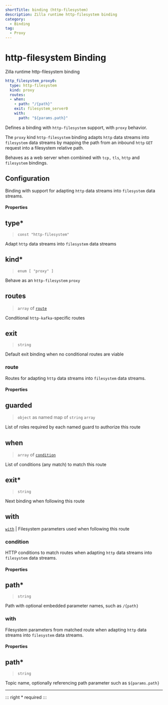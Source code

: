 ```yaml
---
shortTitle: binding (http-filesystem)
description: Zilla runtime http-filesystem binding
category:
  - Binding
tag:
  - Proxy
---
```


# http-filesystem Binding

Zilla runtime http-filesystem binding

```yaml {2}
http_filesystem_proxy0:
  type: http-filesystem
  kind: proxy
  routes:
  - when:
    - path: "/{path}"
    exit: filesystem_server0
    with:
      path: "${params.path}"
```

Defines a binding with `http-filesystem`  support, with `proxy` behavior.

The `proxy` kind `http-filesystem` binding adapts `http` data streams into `filesystem` data streams by mapping the path from an inbound `http` `GET` request into a filesystem relative path.

Behaves as a web server when combined with `tcp,` `tls`, `http` and `filesystem` bindings.

## Configuration

Binding with support for adapting `http` data streams into `filesystem` data streams.

#### Properties

## type\*

> `const "http-filesystem"`

 Adapt `http` data streams into `filesystem` data streams

## kind\*

> `enum [ "proxy" ]`

 Behave as an `http-filesystem` `proxy`

## routes

> `array` of [`route`](binding-http-filesystem.md#route)

 Conditional `http-kafka`-specific routes

## exit

> `string`

 Default exit binding when no conditional routes are viable

### route

Routes for adapting `http` data streams into `filesystem` data streams.

#### Properties

## guarded

> `object` as named map of `string` `array`

 List of roles required by each named guard to authorize this route

## when

> `array` of [`condition`](binding-http-filesystem.md#condition)

 List of conditions (any match) to match this route

## exit\*

> `string`

 Next binding when following this route

## with

 [`with`](binding-http-filesystem.md#with)                      | Filesystem parameters used when following this route

### condition

HTTP conditions to match routes when adapting `http` data streams into `filesystem` data streams.

#### Properties

## path\*

> `string`

 Path with optional embedded parameter names, such as `/{path}`

### with

Filesystem parameters from matched route when adapting `http` data streams into `filesystem` data streams.

#### Properties

## path\*

> `string`

 Topic name, optionally referencing path parameter such as `${params.path}`

---

::: right
\* required
:::
